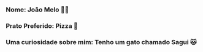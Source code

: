 ### Nome: João Melo :technologist:	
### Prato Preferido: Pizza :pizza:
### Uma curiosidade sobre mim: Tenho um gato chamado Sagui :cat:
